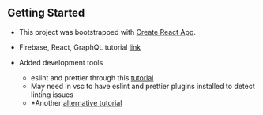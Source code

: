 
## Getting Started

- This project was bootstrapped with [Create React App](https://github.com/facebook/create-react-app).

- Firebase, React, GraphQL tutorial [link](https://www.robinwieruch.de/complete-firebase-authentication-react-tutorial/#react-application-setup)
- Added development tools
    - eslint and prettier through this [tutorial](https://blog.echobind.com/integrating-prettier-eslint-airbnb-style-guide-in-vscode-47f07b5d7d6a)
    - May need in vsc to have eslint and prettier plugins installed to detect linting issues
    - *Another [alternative tutorial](https://medium.com/@joshuacrass/javascript-linting-and-formatting-with-eslint-prettier-and-airbnb-30eb746db862)